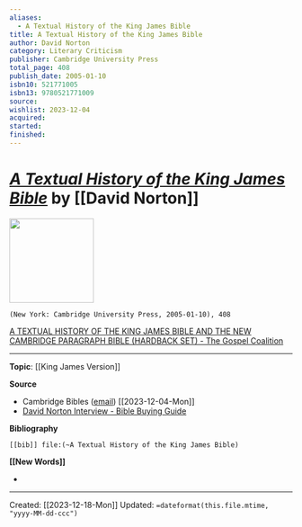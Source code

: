 ```yaml
---
aliases:
  - A Textual History of the King James Bible
title: A Textual History of the King James Bible
author: David Norton
category: Literary Criticism
publisher: Cambridge University Press
total_page: 408
publish_date: 2005-01-10
isbn10: 521771005
isbn13: 9780521771009
source: 
wishlist: 2023-12-04
acquired: 
started: 
finished:
---
```

# *[A Textual History of the King James Bible]()* by [[David Norton]]

<img src="http://books.google.com/books/content?id=W3oVRK4I7UsC&printsec=frontcover&img=1&zoom=1&edge=curl&source=gbs_api" width=150>

`(New York: Cambridge University Press, 2005-01-10), 408`


[A TEXTUAL HISTORY OF THE KING JAMES BIBLE AND THE NEW CAMBRIDGE PARAGRAPH BIBLE (HARDBACK SET) - The Gospel Coalition](https://www.thegospelcoalition.org/themelios/review/a-textual-history-of-the-king-james-bible-and-the-new-cambridge-paragraph-bible-hardback-set/)

--- 
**Topic**: [[King James Version]]

**Source**
- Cambridge Bibles ([email](https://mail.google.com/mail/u/1/#inbox/FMfcgzGwHxtkbfgWfRRLbcCcvtkqmVCS)) [[2023-12-04-Mon]]
- [David Norton Interview - Bible Buying Guide](https://biblebuyingguide.com/david-norton-interview/)

**Bibliography**

```query
[[bib]] file:(~A Textual History of the King James Bible)
```
 

**[[New Words]]**

- 

---
Created: [[2023-12-18-Mon]]
Updated: `=dateformat(this.file.mtime, "yyyy-MM-dd-ccc")`